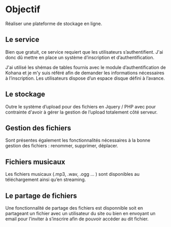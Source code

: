 # Objectif

Réaliser une plateforme de stockage en ligne.
 
## Le service

Bien que gratuit, ce service requiert que les utilisateurs s’authentifient.
J'ai donc dû mettre en place un système d’inscription et d’authentification.

J'ai utilisé les shémas de tables fournis avec le module d’authentification de
Kohana et je m'y suis référé afin de demander les informations nécessaires à l’inscription.
Les utilisateurs dispose d’un espace disque défini à l’avance.


## Le stockage

Outre le système d’upload pour des fichiers en Jquery / PHP avec pour contrainte d'avoir à gérer la gestion de l’upload totalement côté serveur.


## Gestion des fichiers

Sont présentes également les fonctionnalités nécessaires à la bonne gestion 
des fichiers : renommer, supprimer, déplacer.


## Fichiers musicaux

Les fichiers musicaux (.mp3, .wav, .ogg ... ) sont disponibles au téléchargement ainsi
qu’en streaming.

## Le partage de fichiers

Une fonctionnalité de partage des fichiers est disponnible soit en partageant un fichier avec un utilisateur du
site ou bien en envoyant un email pour l’inviter à s’inscrire afin de pouvoir accéder au dit fichier.

